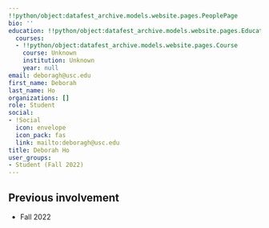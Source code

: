 ```yaml
---
!!python/object:datafest_archive.models.website.pages.PeoplePage
bio: ''
education: !!python/object:datafest_archive.models.website.pages.Education
  courses:
  - !!python/object:datafest_archive.models.website.pages.Course
    course: Unknown
    institution: Unknown
    year: null
email: deboragh@usc.edu
first_name: Deborah
last_name: Ho
organizations: []
role: Student
social:
- !Social
  icon: envelope
  icon_pack: fas
  link: mailto:deboragh@usc.edu
title: Deborah Ho
user_groups:
- Student (Fall 2022)
---
```



## Previous involvement

* Fall 2022

